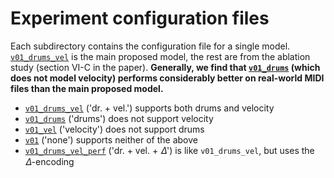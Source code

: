 Experiment configuration files
==============================

Each subdirectory contains the configuration file for a single model. [`v01_drums_vel`](./v01_drums_vel/) is the main proposed model,
the rest are from the ablation study (section VI-C in the paper). **Generally, we find that [`v01_drums`](./v01_drums/) (which does not model 
velocity) performs considerably better on real-world MIDI files than the main proposed model.**

- [`v01_drums_vel`](./v01_drums_vel/model.yaml) ('dr. + vel.') supports both drums and velocity
- [`v01_drums`](./v01_drums/model.yaml) ('drums') does not support velocity
- [`v01_vel`](./v01_vel/model.yaml) ('velocity') does not support drums
- [`v01`](./v01/model.yaml) ('none') supports neither of the above
- [`v01_drums_vel_perf`](./v01_drums_vel_perf/model.yaml) ('dr. + vel. + 𝛥') is like `v01_drums_vel`, but uses the 𝛥-encoding
